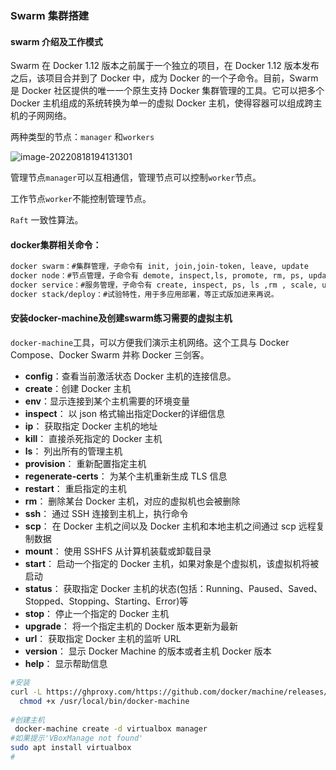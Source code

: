 

### Swarm 集群搭建

#### swarm 介绍及工作模式

Swarm 在 Docker 1.12 版本之前属于一个独立的项目，在 Docker 1.12 版本发布之后，该项目合并到了 Docker 中，成为 Docker 的一个子命令。目前，Swarm 是 Docker 社区提供的唯一一个原生支持 Docker 集群管理的工具。它可以把多个 Docker 主机组成的系统转换为单一的虚拟 Docker 主机，使得容器可以组成跨主机的子网网络。

两种类型的节点：`manager` 和`workers`

![image-20220818194131301](D:\code\2020\notebook\imgs\docker\image-20220818194131301.png)

管理节点`manager`可以互相通信，管理节点可以控制`worker`节点。

工作节点`worker`不能控制管理节点。

`Raft` 一致性算法。

#### docker集群相关命令：

```bash
docker swarm：#集群管理，子命令有 init, join,join-token, leave, update
docker node：#节点管理，子命令有 demote, inspect,ls, promote, rm, ps, update
docker service：#服务管理，子命令有 create, inspect, ps, ls ,rm , scale, update
docker stack/deploy：#试验特性，用于多应用部署，等正式版加进来再说。
```

#### 安装docker-machine及创建swarm练习需要的虚拟主机

`docker-machine`工具，可以方便我们演示主机网络。这个工具与 Docker Compose、Docker Swarm 并称 Docker 三剑客。

- **config**：查看当前激活状态 Docker 主机的连接信息。
- **create**：创建 Docker 主机
- **env**：显示连接到某个主机需要的环境变量
- **inspect**： 以 json 格式输出指定Docker的详细信息
- **ip**： 获取指定 Docker 主机的地址
- **kill**： 直接杀死指定的 Docker 主机
- **ls**： 列出所有的管理主机
- **provision**： 重新配置指定主机
- **regenerate-certs**： 为某个主机重新生成 TLS 信息
- **restart**： 重启指定的主机
- **rm**： 删除某台 Docker 主机，对应的虚拟机也会被删除
- **ssh**： 通过 SSH 连接到主机上，执行命令
- **scp**： 在 Docker 主机之间以及 Docker 主机和本地主机之间通过 scp 远程复制数据
- **mount**： 使用 SSHFS 从计算机装载或卸载目录
- **start**： 启动一个指定的 Docker 主机，如果对象是个虚拟机，该虚拟机将被启动
- **status**： 获取指定 Docker 主机的状态(包括：Running、Paused、Saved、Stopped、Stopping、Starting、Error)等
- **stop**： 停止一个指定的 Docker 主机
- **upgrade**： 将一个指定主机的 Docker 版本更新为最新
- **url**： 获取指定 Docker 主机的监听 URL
- **version**： 显示 Docker Machine 的版本或者主机 Docker 版本
- **help**： 显示帮助信息

```bash
#安装
curl -L https://ghproxy.com/https://github.com/docker/machine/releases/download/v0.16.2/docker-machine-`uname -s`-`uname -m` >/usr/local/bin/docker-machine && \
  chmod +x /usr/local/bin/docker-machine
  
#创建主机
 docker-machine create -d virtualbox manager
#如果提示'VBoxManage not found'
sudo apt install virtualbox
#
```

